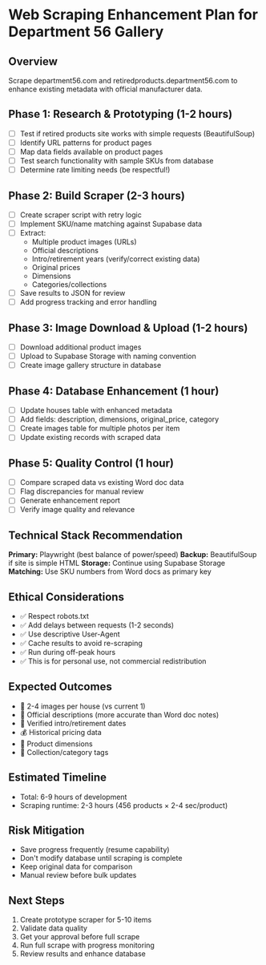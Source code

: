 # Web Scraping Enhancement Plan for Department 56 Gallery

## Overview
Scrape department56.com and retiredproducts.department56.com to enhance existing metadata with official manufacturer data.

## Phase 1: Research & Prototyping (1-2 hours)
- [ ] Test if retired products site works with simple requests (BeautifulSoup)
- [ ] Identify URL patterns for product pages
- [ ] Map data fields available on product pages
- [ ] Test search functionality with sample SKUs from database
- [ ] Determine rate limiting needs (be respectful!)

## Phase 2: Build Scraper (2-3 hours)
- [ ] Create scraper script with retry logic
- [ ] Implement SKU/name matching against Supabase data
- [ ] Extract:
  - Multiple product images (URLs)
  - Official descriptions
  - Intro/retirement years (verify/correct existing data)
  - Original prices
  - Dimensions
  - Categories/collections
- [ ] Save results to JSON for review
- [ ] Add progress tracking and error handling

## Phase 3: Image Download & Upload (1-2 hours)
- [ ] Download additional product images
- [ ] Upload to Supabase Storage with naming convention
- [ ] Create image gallery structure in database

## Phase 4: Database Enhancement (1 hour)
- [ ] Update houses table with enhanced metadata
- [ ] Add fields: description, dimensions, original_price, category
- [ ] Create images table for multiple photos per item
- [ ] Update existing records with scraped data

## Phase 5: Quality Control (1 hour)
- [ ] Compare scraped data vs existing Word doc data
- [ ] Flag discrepancies for manual review
- [ ] Generate enhancement report
- [ ] Verify image quality and relevance

## Technical Stack Recommendation
**Primary:** Playwright (best balance of power/speed)
**Backup:** BeautifulSoup if site is simple HTML
**Storage:** Continue using Supabase Storage
**Matching:** Use SKU numbers from Word docs as primary key

## Ethical Considerations
- ✅ Respect robots.txt
- ✅ Add delays between requests (1-2 seconds)
- ✅ Use descriptive User-Agent
- ✅ Cache results to avoid re-scraping
- ✅ Run during off-peak hours
- ✅ This is for personal use, not commercial redistribution

## Expected Outcomes
- 📸 2-4 images per house (vs current 1)
- 📝 Official descriptions (more accurate than Word doc notes)
- 📅 Verified intro/retirement dates
- 💰 Historical pricing data
- 📏 Product dimensions
- 🎨 Collection/category tags

## Estimated Timeline
- Total: 6-9 hours of development
- Scraping runtime: 2-3 hours (456 products × 2-4 sec/product)

## Risk Mitigation
- Save progress frequently (resume capability)
- Don't modify database until scraping is complete
- Keep original data for comparison
- Manual review before bulk updates

## Next Steps
1. Create prototype scraper for 5-10 items
2. Validate data quality
3. Get your approval before full scrape
4. Run full scrape with progress monitoring
5. Review results and enhance database
